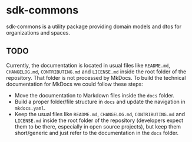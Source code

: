 # sdk-commons

sdk-commons is a utility package providing domain models and dtos for organizations and spaces.

## TODO

Currently, the documentation is located in usual files like `README.md`, `CHANGELOG.md`, `CONTRIBUTING.md` and `LICENSE.md` inside the root folder of the repository. That folder is not processed by MkDocs. To build the technical documentation for MkDocs we could follow these steps:

- Move the documentation to Markdown files inside the `docs` folder.
- Build a proper folder/file structure in `docs` and update the navigation in `mkdocs.yaml`.
- Keep the usual files like `README.md`, `CHANGELOG.md`, `CONTRIBUTING.md` and `LICENSE.md` inside the root folder of the repository (developers expect them to be there, especially in open source projects), but keep them short/generic and just refer to the documentation in the `docs` folder.